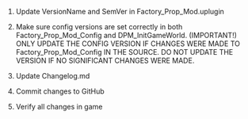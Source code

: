 1. Update VersionName and SemVer in Factory_Prop_Mod.uplugin

2. Make sure config versions are set correctly in both Factory_Prop_Mod_Config and DPM_InitGameWorld. (IMPORTANT!) ONLY UPDATE THE CONFIG VERSION IF CHANGES WERE MADE TO Factory_Prop_Mod_Config IN THE SOURCE. DO NOT UPDATE THE VERSION IF NO SIGNIFICANT CHANGES WERE MADE.

3. Update Changelog.md

4. Commit changes to GitHub

5. Verify all changes in game